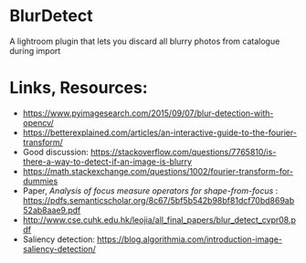 # BlurDetect
A lightroom plugin that lets you discard all blurry photos from catalogue during import

# Links, Resources:

* https://www.pyimagesearch.com/2015/09/07/blur-detection-with-opencv/
* https://betterexplained.com/articles/an-interactive-guide-to-the-fourier-transform/
* Good discussion: https://stackoverflow.com/questions/7765810/is-there-a-way-to-detect-if-an-image-is-blurry
* https://math.stackexchange.com/questions/1002/fourier-transform-for-dummies
* Paper, *Analysis of focus measure operators for shape-from-focus* : https://pdfs.semanticscholar.org/8c67/5bf5b542b98bf81dcf70bd869ab52ab8aae9.pdf
* http://www.cse.cuhk.edu.hk/leojia/all_final_papers/blur_detect_cvpr08.pdf
* Saliency detection: https://blog.algorithmia.com/introduction-image-saliency-detection/
